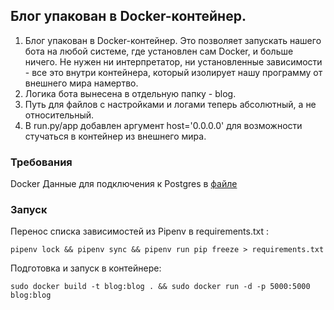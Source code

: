 ## Блог упакован в Docker-контейнер.

1) Блог упакован в Docker-контейнер. Это позволяет запускать нашего бота на любой системе, где установлен сам Docker, и больше ничего. Не нужен ни интерпретатор, ни установленные зависимости - все это внутри контейнера, который изолирует нашу программу от внешнего мира намертво.
2) Логика бота вынесена в отдельную папку - blog.
3) Путь для файлов с настройками и логами теперь абсолютный, а не относительный.
4) В run.py/app добавлен аргумент host='0.0.0.0' для возможности стучаться в контейнер из внешнего мира.

### Требования
Docker
Данные для подключения к Postgres в [файле]()

### Запуск
Перенос списка зависимостей из Pipenv в requirements.txt :
```
pipenv lock && pipenv sync && pipenv run pip freeze > requirements.txt
```

Подготовка и запуск в контейнере:
```
sudo docker build -t blog:blog . && sudo docker run -d -p 5000:5000 blog:blog
```

